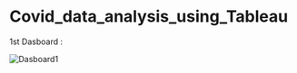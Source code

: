 # Covid_data_analysis_using_Tableau

1st Dasboard : 

![Dasboard1](https://user-images.githubusercontent.com/64145252/115123347-98099480-9f8a-11eb-9565-d1c3daed4a5c.png)
